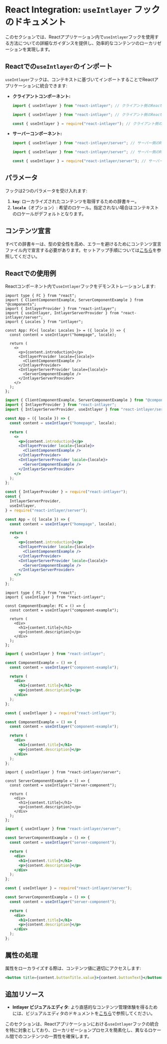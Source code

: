# React Integration: `useIntlayer` フックのドキュメント

このセクションでは、Reactアプリケーション内で`useIntlayer`フックを使用する方法についての詳細なガイダンスを提供し、効率的なコンテンツのローカリゼーションを実現します。

## Reactでの`useIntlayer`のインポート

`useIntlayer`フックは、コンテキストに基づいてインポートすることでReactアプリケーションに統合できます:

- **クライアントコンポーネント:**

  ```typescript codeFormat="typescript"
  import { useIntlayer } from "react-intlayer"; // クライアント側のReactコンポーネントで使用
  ```

  ```javascript codeFormat="esm"
  import { useIntlayer } from "react-intlayer"; // クライアント側のReactコンポーネントで使用
  ```

  ```javascript codeFormat="commonjs"
  const { useIntlayer } = require("react-intlayer"); // クライアント側のReactコンポーネントで使用
  ```

- **サーバーコンポーネント:**

  ```typescript codeFormat="commonjs"
  import { useIntlayer } from "react-intlayer/server"; // サーバー側のReactコンポーネントで使用
  ```

  ```javascript codeFormat="esm"
  import { useIntlayer } from "react-intlayer/server"; // サーバー側のReactコンポーネントで使用
  ```

  ```javascript codeFormat="commonjs"
  const { useIntlayer } = require("react-intlayer/server"); // サーバー側のReactコンポーネントで使用
  ```

## パラメータ

フックは2つのパラメータを受け入れます:

1. **`key`**: ローカライズされたコンテンツを取得するための辞書キー。
2. **`locale`**（オプション）: 希望のロケール。指定されない場合はコンテキストのロケールがデフォルトとなります。

## コンテンツ宣言

すべての辞書キーは、型の安全性を高め、エラーを避けるためにコンテンツ宣言ファイル内で宣言する必要があります。セットアップ手順については[こちら](https://github.com/aymericzip/intlayer/blob/main/docs/ja/content_declaration/get_started.md)を参照してください。

## Reactでの使用例

Reactコンポーネント内で`useIntlayer`フックをデモンストレーションします:

```tsx fileName="src/app.tsx" codeFormat="typescript"
import type { FC } from "react";
import { ClientComponentExample, ServerComponentExample } from "@components";
import { IntlayerProvider } from "react-intlayer";
import { useIntlayer, IntlayerServerProvider } from "react-intlayer/server";
import { Locales } from "intlayer";

const App: FC<{ locale: Locales }> = ({ locale }) => {
  const content = useIntlayer("homepage", locale);

  return (
    <>
      <p>{content.introduction}</p>
      <IntlayerProvider locale={locale}>
        <ClientComponentExample />
      </IntlayerProvider>
      <IntlayerServerProvider locale={locale}>
        <ServerComponentExample />
      </IntlayerServerProvider>
    </>
  );
};
```

```jsx fileName="src/app.mjx" codeFormat="esm"
import { ClientComponentExample, ServerComponentExample } from "@components";
import { IntlayerProvider } from "react-intlayer";
import { IntlayerServerProvider, useIntlayer } from "react-intlayer/server";

const App = ({ locale }) => {
  const content = useIntlayer("homepage", locale);

  return (
    <>
      <p>{content.introduction}</p>
      <IntlayerProvider locale={locale}>
        <ClientComponentExample />
      </IntlayerProvider>
      <IntlayerServerProvider locale={locale}>
        <ServerComponentExample />
      </IntlayerServerProvider>
    </>
  );
};
```

```jsx fileName="src/app.csx" codeFormat="commonjs"
const { IntlayerProvider } = require("react-intlayer");
const {
  IntlayerServerProvider,
  useIntlayer,
} = require("react-intlayer/server");

const App = ({ locale }) => {
  const content = useIntlayer("homepage", locale);

  return (
    <>
      <p>{content.introduction}</p>
      <IntlayerProvider locale={locale}>
        <ClientComponentExample />
      </IntlayerProvider>
      <IntlayerServerProvider locale={locale}>
        <ServerComponentExample />
      </IntlayerServerProvider>
    </>
  );
};
```

```tsx fileName="src/components/ComponentExample.tsx" codeFormat="typescript"
import type { FC } from "react";
import { useIntlayer } from "react-intlayer";

const ComponentExample: FC = () => {
  const content = useIntlayer("component-example");

  return (
    <div>
      <h1>{content.title}</h1>
      <p>{content.description}</p>
    </div>
  );
};
```

```jsx fileName="src/components/ComponentExample.mjx" codeFormat="esm"
import { useIntlayer } from "react-intlayer";

const ComponentExample = () => {
  const content = useIntlayer("component-example");

  return (
    <div>
      <h1>{content.title}</h1>
      <p>{content.description}</p>
    </div>
  );
};
```

```jsx fileName="src/components/ComponentExample.csx" codeFormat="commonjs"
const { useIntlayer } = require("react-intlayer");

const ComponentExample = () => {
  const content = useIntlayer("component-example");

  return (
    <div>
      <h1>{content.title}</h1>
      <p>{content.description}</p>
    </div>
  );
};
```

```tsx fileName="src/components/ServerComponentExample.tsx" codeFormat="typescript"
import { useIntlayer } from "react-intlayer/server";

const ServerComponentExample = () => {
  const content = useIntlayer("server-component");

  return (
    <div>
      <h1>{content.title}</h1>
      <p>{content.description}</p>
    </div>
  );
};
```

```jsx fileName="src/components/ServerComponentExample.mjx" codeFormat="esm"
import { useIntlayer } from "react-intlayer/server";

const ServerComponentExample = () => {
  const content = useIntlayer("server-component");

  return (
    <div>
      <h1>{content.title}</h1>
      <p>{content.description}</p>
    </div>
  );
};
```

```jsx fileName="src/components/ServerComponentExample.csx" codeFormat="commonjs"
const { useIntlayer } = require("react-intlayer/server");

const ServerComponentExample = () => {
  const content = useIntlayer("server-component");

  return (
    <div>
      <h1>{content.title}</h1>
      <p>{content.description}</p>
    </div>
  );
};
```

## 属性の処理

属性をローカライズする際は、コンテンツ値に適切にアクセスします:

```jsx
<button title={content.buttonTitle.value}>{content.buttonText}</button>
```

## 追加リソース

- **Intlayer ビジュアルエディタ**: より直感的なコンテンツ管理体験を得るためには、ビジュアルエディタのドキュメントを[こちら](https://github.com/aymericzip/intlayer/blob/main/docs/ja/intlayer_editor.md)で参照してください。

このセクションは、Reactアプリケーションにおける`useIntlayer`フックの統合を特に対象としており、ローカリゼーションプロセスを簡素化し、異なるロケール間でのコンテンツの一貫性を確保します。
